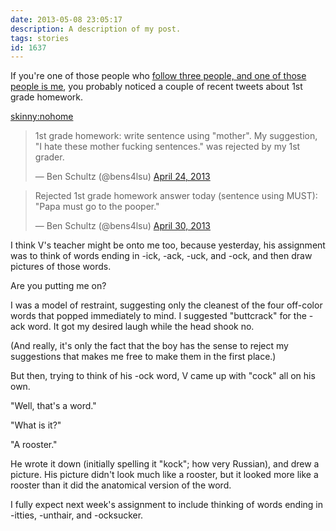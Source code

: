 ```yaml
---
date: 2013-05-08 23:05:17
description: A description of my post.
tags: stories
id: 1637
---
```

If you're one of those people who <a href="http://theskinnyonbenny.com/dailyphoto/2013/page.php?year=2013&month=1&day=24">follow three people, and one of those people is me</a>, you probably noticed a couple of recent tweets about 1st grade homework.

<skinny:nohome><blockquote class="twitter-tweet"><p>1st grade homework: write sentence using "mother". My suggestion, "I hate these mother fucking sentences." was rejected by my 1st grader.</p>&mdash; Ben Schultz (@bens4lsu) <a href="https://twitter.com/bens4lsu/status/326866642363625472">April 24, 2013</a></blockquote>
<script async src="//platform.twitter.com/widgets.js" charset="utf-8"></script>

<blockquote class="twitter-tweet"><p>Rejected 1st grade homework answer today (sentence using MUST): "Papa must go to the pooper."</p>&mdash; Ben Schultz (@bens4lsu) <a href="https://twitter.com/bens4lsu/status/329077226618363904">April 30, 2013</a></blockquote>
<script async src="//platform.twitter.com/widgets.js" charset="utf-8"></script></skinny:nohome>

I think V's teacher might be onto me too, because yesterday, his assignment was to think of words ending in -ick, -ack, -uck, and -ock, and then draw pictures of those words.

Are you putting me on?
<!--more-->
I was a model of restraint, suggesting only the cleanest of the four off-color words that popped immediately to mind. I suggested "buttcrack" for the -ack word.  It got my desired laugh while the head shook no.

(And really, it's only the fact that the boy has the sense to reject my suggestions that makes me free to make them in the first place.)

But then, trying to think of his -ock word, V came up with "cock" all on his own.  

"Well, that's a word."

"What is it?"

"A rooster."

He wrote it down (initially spelling it "kock"; how very Russian), and drew a picture.  His picture didn't look much like a rooster, but it looked more like a rooster than it did the anatomical version of the word.

I fully expect next week's assignment to include thinking of words ending in -itties, -unthair, and -ocksucker.